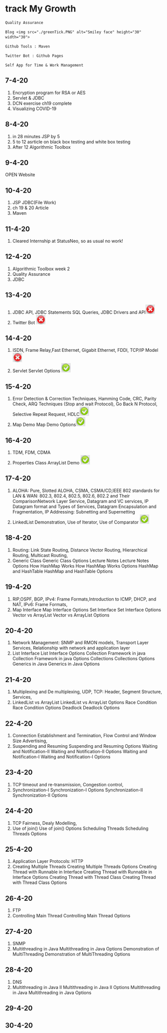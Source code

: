 # track My Growth

```
Quality Assurance
```

```
Blog <img src="./greenTick.PNG" alt="Smiley face" height="30" width="30">
```

```
Github Tools : Maven
```

```
Twitter Bot : Github Pages
```

```
Self App for Time & Work Management
```
## 7-4-20
1. Encryption program for RSA or AES<br>
2. Servlet & JDBC<br>
3. DCN exercise ch19 complete<br>
4. Visualizing COVID-19
## 8-4-20
1. in 28 minutes JSP by 5
2. 5 to 12 asrticle on black box testing and white box testing
3. After 12 Algorithmic Toolbox
## 9-4-20
OPEN Website
## 10-4-20
1. JSP JDBC(File Work)
2. ch 19 & 20 Article
3. Maven
## 11-4-20
1. Cleared Internship at StatusNeo, so as usual no work!
## 12-4-20
1. Algorithmic Toolbox week 2
2. Quality Assurance 
3. JDBC
## 13-4-20
1. JDBC API, JDBC Statements SQL Queries, JDBC Drivers and API<img src="./redCross.PNG" alt="Smiley face" height="30" width="30">
2. Twitter Bot <img src="./redCross.PNG" alt="Smiley face" height="30" width="30">

## 14-4-20
1. ISDN, Frame Relay,Fast Ethernet, Gigabit Ethernet, FDDI, TCP/IP Model <img src="./redCross.PNG" alt="Smiley face" height="30" width="30">
2. Servlet Servlet Options <img src="./greenTick.PNG" alt="Smiley face" height="30" width="30">

## 15-4-20
1. Error Detection & Correction Techniques, Hamming Code, CRC, Parity Check, ARQ Techniques (Stop and wait Protocol), Go Back N Protocol, Selective Repeat Request, HDLC<img src="./greenTick.PNG" alt="Smiley face" height="30" width="30">
2. Map Demo Map Demo Options<img src="./greenTick.PNG" alt="Smiley face" height="30" width="30">

## 16-4-20
1. TDM, FDM, CDMA 
2. Properties Class ArrayList Demo <img src="./greenTick.PNG" alt="Smiley face" height="30" width="30">

## 17-4-20
1. ALOHA: Pure, Slotted ALOHA, CSMA, CSMA/CD,IEEE 802 standards for LAN & WAN: 802.3, 802.4, 802.5, 802.6, 802.2 and Their ComparisonNetwork Layer Service, Datagram and VC services, IP Datagram format and Types of Services, Datagram Encapsulation and Fragmentation, IP Addressing: Subnetting and Supernetting
2. LinkedList Demonstration, Use of Iterator, Use of Comparator <img src="./greenTick.PNG" alt="Smiley face" height="30" width="30">

## 18-4-20
1. Routing: Link State Routing, Distance Vector Routing, Hierarchical Routing, Multicast Routing,
2. Generic Class Generic Class Options
Lecture Notes Lecture Notes Options
How HashMap Works How HashMap Works Options
HashMap and HashTable HashMap and HashTable Options

## 19-4-20
1. RIP,OSPF, BGP, IPv4: Frame Formats,Introduction to ICMP, DHCP, and NAT, IPv6: Frame Formats,
2. Map Interface Map Interface Options
Set Interface Set Interface Options
Vector vs ArrayList Vector vs ArrayList Options

## 20-4-20
1. Network Management: SNMP and RMON models, Transport Layer Services, Relationship with network and application layer
2. List Interface List Interface Options
Collection Framework in java Collection Framework in java Options
Collections Collections Options
Generics in Java Generics in Java Options

## 21-4-20
1. Multiplexing and De multiplexing, UDP, TCP: Header, Segment Structure, Services,
2. LinkedList vs ArrayList LinkedList vs ArrayList Options
Race Condition Race Condition Options
Deadlock Deadlock Options

## 22-4-20
1. Connection Establishment and Termination, Flow Control and Window Size Advertising,
2. Suspending and Resuming Suspending and Resuming Options
Waiting and Notification-II Waiting and Notification-II Options
Waiting and Notification-I Waiting and Notification-I Options

## 23-4-20
1. TCP timeout and re-transmission, Congestion control,
2. Synchronization-I Synchronization-I Options
Synchronization-II Synchronization-II Options

## 24-4-20
1. TCP Fairness, Dealy Modelling,
2. Use of join() Use of join() Options
Scheduling Threads Scheduling Threads Options

## 25-4-20
1. Application Layer Protocols: HTTP
2. Creating Multiple Threads Creating Multiple Threads Options
Creating Thread with Runnable in Interface Creating Thread with Runnable in Interface Options
Creating Thread with Thread Class Creating Thread with Thread Class Options

## 26-4-20
1. FTP
2. Controlling Main Thread Controlling Main Thread Options

## 27-4-20
1. SNMP
2. Multithreading in Java Multithreading in Java Options
Demonstration of MultiThreading Demonstration of MultiThreading Options

## 28-4-20
1. DNS
2. Multithreading in Java II Multithreading in Java II Options
Multithreading in Java Multithreading in Java Options

## 29-4-20


## 30-4-20


